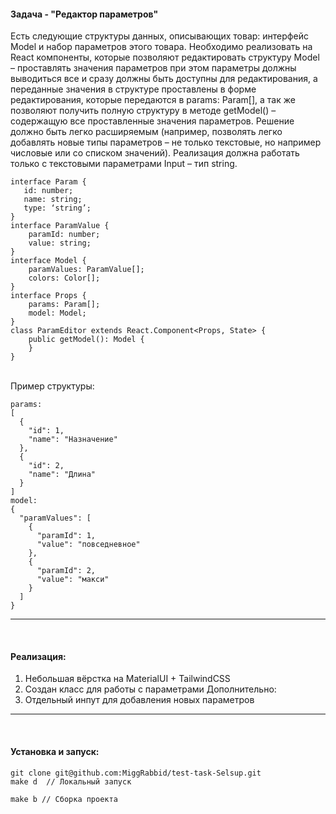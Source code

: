 #### Задача - "Редактор параметров"
Есть следующие структуры данных, описывающих товар: интерфейс Model и набор параметров этого товара.
Необходимо реализовать на React компоненты, которые позволяют редактировать структуру Model – проставлять значения параметров при этом параметры должны выводиться все и сразу должны быть доступны для редактирования, а переданные значения в структуре проставлены в форме редактирования, которые передаются в params: Param[], а так же позволяют получить полную структуру в методе getModel() – содержащую все проставленные значения параметров.
Решение должно быть легко расширяемым (например, позволять легко добавлять новые типы параметров – не только текстовые, но например числовые или со списком значений).
Реализация должна работать только с текстовыми параметрами Input – тип string.

```
interface Param {
   id: number;
   name: string;
   type: ‘string’;
}
interface ParamValue {
    paramId: number;
    value: string;
}
interface Model {
    paramValues: ParamValue[];
    colors: Color[];
}
interface Props {
    params: Param[];
    model: Model;
}
class ParamEditor extends React.Component<Props, State> {
    public getModel(): Model {
    }
}
```
<br/>
Пример структуры:

```
params:
[
  {
    "id": 1,
    "name": "Назначение"
  },
  {
    "id": 2,
    "name": "Длина"
  }
]
model:
{
  "paramValues": [
    {
      "paramId": 1,
      "value": "повседневное"
    },
    {
      "paramId": 2,
      "value": "макси"
    }
  ] 
}
```
---
<br/>

#### Реализация:
1. Небольшая вёрстка на MaterialUI + TailwindCSS
2. Создан класс для работы с параметрами
Дополнительно:
1. Отдельный инпут для добавления новых параметров
---
<br/>

#### Установка и запуск:
```
git clone git@github.com:MiggRabbid/test-task-Selsup.git
make d  // Локальный запуск

make b // Сборка проекта
```